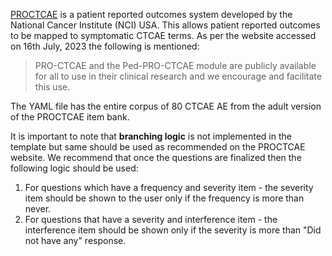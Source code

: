 [PROCTCAE](https://healthcaredelivery.cancer.gov/pro-ctcae/) is a patient reported outcomes system developed by the National Cancer Institute (NCI) USA. This allows patient reported outcomes to be mapped to symptomatic CTCAE terms. As per the website accessed on 16th July, 2023 the following is mentioned:
> PRO-CTCAE and the Ped-PRO-CTCAE module are publicly available for all to use in their clinical research and we encourage and facilitate this use.

The YAML file has the entire corpus of 80 CTCAE AE from the adult version of the PROCTCAE item bank. 

It is important to note that **branching logic** is not implemented in the template but same should be used as recommended on the PROCTCAE website. We recommend that once the questions are finalized then the following logic should be used: 
1. For questions which have a frequency and severity item - the severity item should be shown to the user only if the frequency is more than never.
2. For questions that have a severity and interference item - the interference item should be shown only if the severity is more than "Did not have any" response. 
